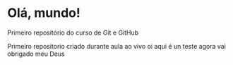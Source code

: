 # Olá, mundo!
 Primeiro repositório do curso de Git e GitHub

 Primeiro repositorio criado durante aula ao vivo
oi aqui é un teste
agora vai obrigado meu Deus
